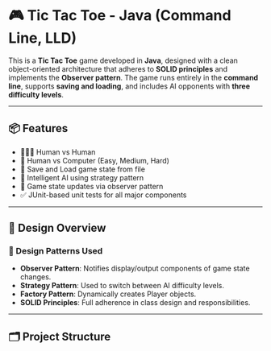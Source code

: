 # 🎮 Tic Tac Toe - Java (Command Line, LLD)

This is a **Tic Tac Toe** game developed in **Java**, designed with a clean object-oriented architecture that adheres to **SOLID principles** and implements the **Observer pattern**. The game runs entirely in the **command line**, supports **saving and loading**, and includes AI opponents with **three difficulty levels**.

---

## 📦 Features

- 🧑‍🤝‍🧑 Human vs Human  
- 🤖 Human vs Computer (Easy, Medium, Hard)
- 💾 Save and Load game state from file
- 🧠 Intelligent AI using strategy pattern
- 🔁 Game state updates via observer pattern
- ✅ JUnit-based unit tests for all major components

---

## 🧱 Design Overview

### 🔄 Design Patterns Used

- **Observer Pattern**: Notifies display/output components of game state changes.
- **Strategy Pattern**: Used to switch between AI difficulty levels.
- **Factory Pattern**: Dynamically creates Player objects.
- **SOLID Principles**: Full adherence in class design and responsibilities.

---

## 🗂️ Project Structure

